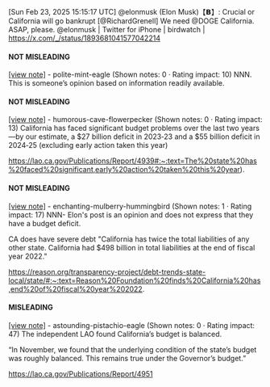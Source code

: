 [Sun Feb 23, 2025 15:15:17 UTC] @elonmusk (Elon Musk)【𝗕】: Crucial or California will go bankrupt [@RichardGrenell] We need @DOGE California.  ASAP, please. @elonmusk | Twitter for iPhone | birdwatch | https://x.com/_/status/1893681041577042214

#### NOT MISLEADING

[[view note]](https://x.com/i/birdwatch/n/1893781931084644444) - polite-mint-eagle (Shown notes: 0 · Rating impact: 10)
NNN. This is someone’s opinion based on information readily available. 

#### NOT MISLEADING

[[view note]](https://x.com/i/birdwatch/n/1893693761076797766) - humorous-cave-flowerpecker (Shown notes: 0 · Rating impact: 13)
California has faced significant budget problems over the last two years—by our estimate, a $27 billion deficit in 2023‑23 and a $55 billion deficit in 2024‑25 (excluding early action taken this year) 

https://lao.ca.gov/Publications/Report/4939#:~:text=The%20state%20has%20faced%20significant,early%20action%20taken%20this%20year).

#### NOT MISLEADING

[[view note]](https://x.com/i/birdwatch/n/1893688153153691687) - enchanting-mulberry-hummingbird (Shown notes: 1 · Rating impact: 17)
NNN- Elon's post is an opinion and does not express that they have a budget deficit.

CA does have severe debt "California has twice the total liabilities of any other state. California had $498 billion in total liabilities at the end of fiscal year 2022."

https://reason.org/transparency-project/debt-trends-state-local/state/#:~:text=Reason%20Foundation%20finds%20California%20has,end%20of%20fiscal%20year%202022.

#### MISLEADING

[[view note]](https://x.com/i/birdwatch/n/1893683817199869958) - astounding-pistachio-eagle (Shown notes: 0 · Rating impact: 47)
The independent LAO found California’s budget is balanced.

“In November, we found that the underlying condition of the state’s budget was roughly balanced. This remains true under the Governor’s budget.”

https://lao.ca.gov/Publications/Report/4951

